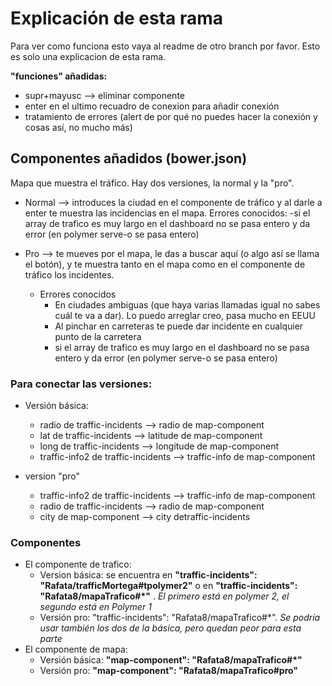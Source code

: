 # Explicación de esta rama

Para ver como funciona esto vaya al readme de otro branch por favor.
Esto es solo una explicacion de esta rama.


**"funciones" añadidas:**
  - supr+mayusc --> eliminar componente
  - enter en el ultimo recuadro de conexion para añadir conexión
  - tratamiento de errores (alert de por qué no puedes hacer la conexión y cosas así, no mucho más)
  
## Componentes añadidos (bower.json)
Mapa que muestra el tráfico. Hay dos versiones, la normal y la "pro".
      
  - Normal --> introduces la ciudad en el componente de tráfico y al darle a enter te muestra las incidencias en el mapa.      Errores conocidos:
      -si el array de trafico es muy largo en el dashboard no se pasa entero y da error (en polymer serve-o se pasa entero)
      
  - Pro --> te mueves por el mapa, le das a buscar aquí (o algo así se llama el botón), y te muestra tanto en el mapa como en el componente de tráfico los incidentes. 
    - Errores conocidos
      - En ciudades ambiguas (que haya varias llamadas igual no sabes cuál te va a dar). Lo puedo arreglar creo, pasa mucho en EEUU
      - Al pinchar en carreteras te puede dar incidente en cualquier punto de la carretera
      - si el array de trafico es muy largo en el dashboard no se pasa entero y da error (en polymer serve-o se pasa entero)
                
                
  ### Para conectar las versiones:
  - Versión básica:
    - radio de traffic-incidents --> radio de map-component
    - lat de traffic-incidents --> latitude de map-component
    - long de traffic-incidents --> longitude de map-component
    - traffic-info2 de traffic-incidents --> traffic-info de map-component

  - version "pro"
    - traffic-info2 de traffic-incidents --> traffic-info de map-component
    - radio de traffic-incidents --> radio de map-component
    - city de map-component --> city detraffic-incidents
    
### Componentes  
- El componente de trafico:
  - Version básica: se encuentra en **"traffic-incidents": "Rafata/trafficMortega#tpolymer2"**  o en  **"traffic-incidents": "Rafata8/mapaTrafico#*"** . *El primero está en polymer 2, el segundo está en Polymer 1*
  - Versión pro: "traffic-incidents": "Rafata8/mapaTrafico#*". *Se podría usar también los dos de la básica, pero quedan peor para esta parte*
- El componente de mapa:
  - Versión básica: **"map-component": "Rafata8/mapaTrafico#*"**
  - Versión pro: **"map-component": "Rafata8/mapaTrafico#pro"**
                


